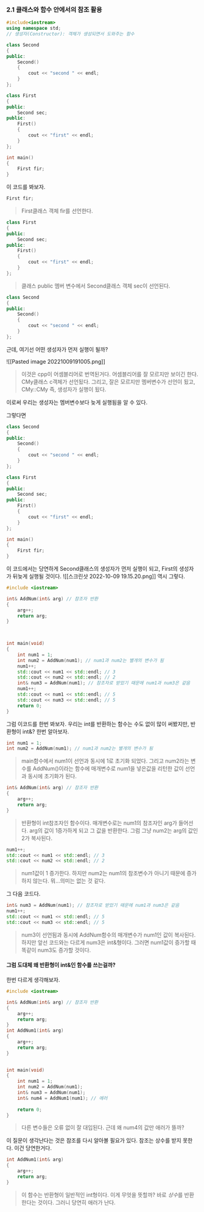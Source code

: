 
### 2.1 클래스와 함수 안에서의 참조 활용
``` cpp
#include<iostream>
using namespace std;
// 생성자(Constructor): 객체가 생성되면서 도와주는 함수

class Second
{
public:
	Second()
	{
		cout << "second " << endl;
	}
};

class First
{
public:
	Second sec;
public:
	First()
	{
		cout << "first" << endl;
	}
};

int main()
{
	First fir;
}
```
이 코드를 봐보자.
```cpp
First fir;
```
>First클래스 객체 fir를 선언한다.

```cpp
class First
{
public:
	Second sec;
public:
	First()
	{
		cout << "first" << endl;
	}
};
```
>클래스 public 멤버 변수에서 Second클래스 객체 sec이 선언된다.

```cpp
class Second
{
public:
	Second()
	{
		cout << "second " << endl;
	}
};

```
근데, 여기선 어떤 생성자가 먼저 실행이 될까?

![[Pasted image 20221009191005.png]]
>이것은 cpp이 어셈블리어로 번역된거다.
>어셈블리어를 잘 모르지만 보이긴 한다.
>CMy클래스 c객체가 선언됬다.
>그리고, 잘은 모르지만 멤버변수가 선언이 됬고,
>CMy::CMy 즉, 생성자가 실행이 됬다.

이로써 우리는 생성자는 멤버변수보다 늦게 실행됨을 알 수 있다.

그렇다면
```cpp
class Second
{
public:
	Second()
	{
		cout << "second " << endl;
	}
};

class First
{
public:
	Second sec;
public:
	First()
	{
		cout << "first" << endl;
	}
};

int main()
{
	First fir;
}

```

이 코드에서는 당연하게 Second클래스의 생성자가 먼저 실행이 되고, First의 생성자가 뒤늦게 실행될 것이다.
![[스크린샷 2022-10-09 19.15.20.png]]
역시 그렇다.
```cpp
#include <iostream>

int& AddNum(int& arg) // 참조자 반환
{
	arg++;
	return arg;
}

 

int main(void)
{
	int num1 = 1;
	int num2 = AddNum(num1); // num1과 num2는 별개의 변수가 됨
	num1++;
	std::cout << num1 << std::endl; // 3
	std::cout << num2 << std::endl; // 2
	int& num3 = AddNum(num1); // 참조자로 받았기 때문에 num1과 num3은 같음
	num1++;
	std::cout << num1 << std::endl; // 5
	std::cout << num3 << std::endl; // 5
	return 0;
}
```
그럼 이코드를 한번 봐보자.
우리는 int를 반환하는 함수는 수도 없이 많이 써봤지만, 
반환형이 int&? 한번 알아보자.
```cpp
int num1 = 1;
int num2 = AddNum(num1); // num1과 num2는 별개의 변수가 됨
```
>main함수에서 num1이 선언과 동시에 1로 초기화 되었다.
>그리고 num2라는 변수를 AddNum()이라는 함수에 매개변수로 
>num1을 넣은값을 리턴한 값이 선언과 동시에 초기화가 된다.

```cpp
int& AddNum(int& arg) // 참조자 반환
{
	arg++;
	return arg;
}
```
>반환형이 int참조자인 함수이다.
>매개변수로는 num1의 참조자인 arg가 들어선다.
>arg의 값이 1증가하게 되고 그 값을 반환한다.
>그럼 그냥 num2는 arg의 값인 2가 복사된다.

```cpp
num1++;
std::cout << num1 << std::endl; // 3
std::cout << num2 << std::endl; // 2
```
>num1값이 1 증가한다.
>하지만 num2는 num1의 참조변수가 아니기 때문에 증가하지 않는다.
>뭐...의미는 없는 것 같다.

그 다음 코드다.
```cpp
int& num3 = AddNum(num1); // 참조자로 받았기 때문에 num1과 num3은 같음
num1++;
std::cout << num1 << std::endl; // 5
std::cout << num3 << std::endl; // 5
```
>num3이 선언됨과 동시에 AddNum함수의 매개변수가 num1인 값이 복사된다.
>하지만 앞선 코드와는 다르게 num3은 int&형이다.
>그러면 num1값이 증가할 때 똑같이 num3도 증가할 것이다.

#### 그럼 도대체 왜 반환형이 int&인 함수를 쓰는걸까?
한번 다르게 생각해보자.
```cpp
#include <iostream>

int& AddNum(int& arg) // 참조자 반환
{
	arg++;
	return arg;
}
int AddNum1(int& arg)
{
	arg++;
	return arg;
}
 

int main(void)
{
	int num1 = 1;
	int num2 = AddNum(num1); 
	int& num3 = AddNum(num1);
	int& num4 = AddNum1(num1); // 에러
	
	return 0;
}
```
>다른 변수들은 오류 없이 잘 대입된다.
>근데 왜 num4의 값만 애러가 뜰까?

이 질문이 생각난다는 것은 참조를 다시 알아볼 필요가 있다.
참조는 상수를 받지 못한다.
이건 당연한거다.
```cpp
int AddNum1(int& arg)
{
	arg++;
	return arg;
}
```
>이 함수는 반환형이 일반적인 int형이다.
>이게 무엇을 뜻할까?
>바로 *상수*를 반환한다는 것이다.
>그러니 당연히 애러가 난다.
